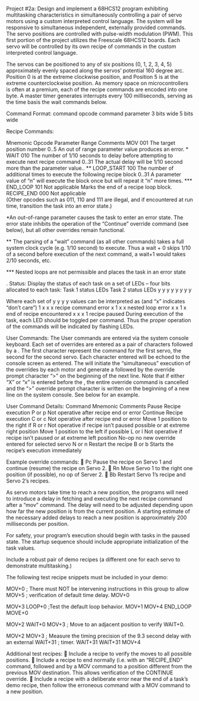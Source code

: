 Project #2a: 
Design and implement a 68HCS12 program exhibiting multitasking characteristics in 
simultaneously controlling a pair of servo motors using a custom interpreted control 
language. The system will be responsive to simultaneous independent, externally 
provided commands. The servo positions are controlled with pulse-width modulation 
(PWM). This first portion of the project utilizes the Freescale 68HCS12 boards. Each 
servo will be controlled by its own recipe of commands in the custom interpreted control 
language. 
 
The servos can be positioned to any of six positions (0, 1, 2, 3, 4, 5) approximately 
evenly spaced along the servos’ potential 160 degree arc. Position 0 is at the extreme 
clockwise position, and Position 5 is at the extreme counterclockwise position. As 
memory space on microcontrollers is often at a premium, each of the recipe commands 
are encoded into one byte. A master timer generates interrupts every 100 milliseconds, 
serving as the time basis the wait commands below. 
 
Command Format: 
command opcode command parameter 
3 bits wide 5 bits wide 
 
Recipe Commands: 
 
Mnemonic Opcode Parameter Range Comments 
MOV 001 The target position 
number 
0..5 An out of range 
parameter value 
produces an error. * 
WAIT 010 The number of 1/10 
seconds to delay before 
attempting to execute 
next recipe command 
0..31 The actual delay will 
be 1/10 second 
more than the 
parameter value.. ** 
LOOP_START 100 The number of 
additional times to 
execute the following 
recipe block 
0..31 A parameter value of 
“n” will execute the 
block once but will 
repeat it “n” more 
times. *** 
END_LOOP 101 Not applicable Marks the end of a 
recipe loop block. 
RECIPE_END 000 Not applicable  
 (Other opcodes such as 011, 110 and 111 are illegal, and if encountered at run time, 
transition the task into an error state.) 
 
*An out-of-range parameter causes the task to enter an error state. The error state 
inhibits the operation of the “Continue” override command (see below), but all other 
overrides remain functional. 
 
** The parsing of a “wait” command (as all other commands) takes a full system clock 
cycle (e.g. 1/10 second) to execute. Thus a wait + 0 skips 1/10 of a second before 
execution of the next command, a wait+1 would takes 2/10 seconds, etc. 
 
*** Nested loops are not permissible and places the task in an error state 
 
. 
Status: 
Display the status of each task on a set of LEDs – four bits allocated to each task: 
Task 1 status LEDs Task 2 status LEDs 
y y y y y y y y 
 
Where each set of y y y y values can be interpreted as (and “x” indicates “don’t care”) 
1 x x x recipe command error 
x 1 x x nested loop error 
x x 1 x end of recipe encountered 
x x x 1 recipe paused 
During execution of the task, each LED should be toggled per command. Thus the 
proper operation of the commands will be indicated by flashing LEDs. 
 
User Commands: 
The User commands are entered via the system console keyboard. Each set of 
overrides are entered as a pair of characters followed by a <CR>. The first character 
represent the command for the first servo, the second for the second servo. Each 
character entered will be echoed to the console screen as entered. The <CR> will 
initiate the “simultaneous” execution of the overrides by each motor and generate a 
<LF> followed by the override prompt character “>” on the beginning of the next line. 
Note that if either “X” or “x” is entered before the <CR>, the entire override command is 
cancelled and the “>” override prompt character is written on the beginning of a new line 
on the system console. See below for an example. 
 
User Command Details: 
Command Mnemonic Comments 
Pause Recipe execution P or p Not operative after recipe end or 
error 
Continue Recipe execution C or c Not operative after recipe end or 
error 
Move 1 position to the right if R or r Not operative if recipe isn’t paused possible or at extreme right position
Move 1 position to the left if 
possible 
L or l Not operative if recipe isn’t paused 
or at extreme left position 
No-op no new override entered 
for selected servo 
N or n 
Restart the recipe B or b Starts the recipe’s execution 
immediately 
 
Example override commands: 
 Pc <CR> Pause the recipe on Servo 1 and continue (resume) the recipe on 
Servo 2. 
 Rn <CR> Move Servo 1 to the right one position (if possible), no op of Server 2. 
 Bb <CR> Restart Servo 1’s recipe and Servo 2’s recipes. 
 
As servo motors take time to reach a new position, the programs will need to introduce 
a delay in fetching and executing the next recipe command after a “mov” command. The 
delay will need to be adjusted depending upon how far the new position is from the 
current position. A starting estimate of the necessary added delays to reach a new 
position is approximately 200 milliseconds per position. 
 
For safety, your program’s execution should begin with tasks in the paused state. The 
startup sequence should include appropriate initialization of the task values. 
 
Include a robust pair of demo recipes (a different one for each servo to demonstrate 
multitasking.) 
 
The following test recipe snippets must be included in your demo: 
 
MOV+0 ; There must NOT be intervening instructions in this group to allow 
MOV+5 ; verification of default time delay. 
MOV+0 
 
MOV+3 
LOOP+0 ;Test the default loop behavior. 
MOV+1 
MOV+4 
END_LOOP 
MOVE+0 
 
MOV+2 
WAIT+0 
MOV+3 ; Move to an adjacent position to verify WAIT+0. 
 
MOV+2 
MOV+3 ; Measure the timing precision of the 9.3 second delay with an external 
WAIT+31 ; timer. WAIT+31 
WAIT+31 
MOV+4 
 
Additional test recipes: 
 Include a recipe to verify the moves to all possible positions. 
 Include a recipe to end normally (i.e. with an “RECIPE_END” command, followed 
and by a MOV command to a position different from the previous MOV 
destination. This allows verification of the CONTINUE override. 
 Include a recipe with a deliberate error near the end of a task’s demo recipe, then 
follow the erroneous command with a MOV command to a new position. 
